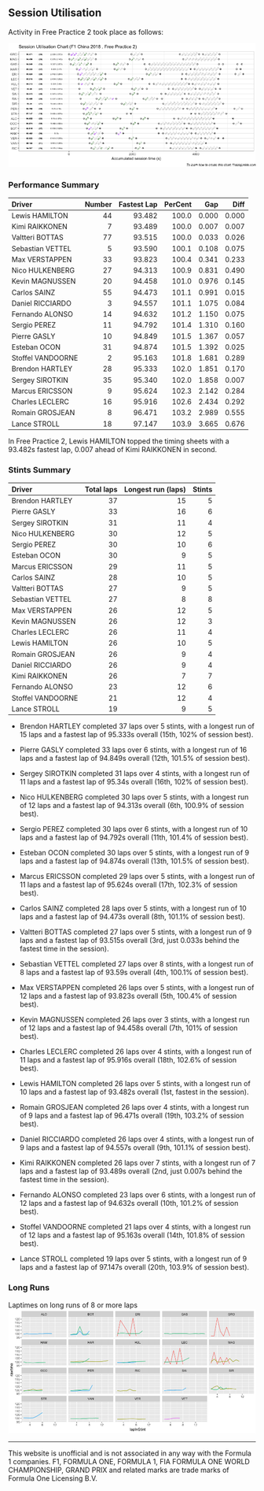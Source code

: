 ## Session Utilisation

Activity in Free Practice 2 took place as follows:

![](images/f1_2018_chn_P2-utilisation-1.png)<!-- -->

### Performance Summary

| Driver            | Number | Fastest Lap | PerCent |   Gap |  Diff |
| :---------------- | -----: | ----------: | ------: | ----: | ----: |
| Lewis HAMILTON    |     44 |      93.482 |   100.0 | 0.000 | 0.000 |
| Kimi RAIKKONEN    |      7 |      93.489 |   100.0 | 0.007 | 0.007 |
| Valtteri BOTTAS   |     77 |      93.515 |   100.0 | 0.033 | 0.026 |
| Sebastian VETTEL  |      5 |      93.590 |   100.1 | 0.108 | 0.075 |
| Max VERSTAPPEN    |     33 |      93.823 |   100.4 | 0.341 | 0.233 |
| Nico HULKENBERG   |     27 |      94.313 |   100.9 | 0.831 | 0.490 |
| Kevin MAGNUSSEN   |     20 |      94.458 |   101.0 | 0.976 | 0.145 |
| Carlos SAINZ      |     55 |      94.473 |   101.1 | 0.991 | 0.015 |
| Daniel RICCIARDO  |      3 |      94.557 |   101.1 | 1.075 | 0.084 |
| Fernando ALONSO   |     14 |      94.632 |   101.2 | 1.150 | 0.075 |
| Sergio PEREZ      |     11 |      94.792 |   101.4 | 1.310 | 0.160 |
| Pierre GASLY      |     10 |      94.849 |   101.5 | 1.367 | 0.057 |
| Esteban OCON      |     31 |      94.874 |   101.5 | 1.392 | 0.025 |
| Stoffel VANDOORNE |      2 |      95.163 |   101.8 | 1.681 | 0.289 |
| Brendon HARTLEY   |     28 |      95.333 |   102.0 | 1.851 | 0.170 |
| Sergey SIROTKIN   |     35 |      95.340 |   102.0 | 1.858 | 0.007 |
| Marcus ERICSSON   |      9 |      95.624 |   102.3 | 2.142 | 0.284 |
| Charles LECLERC   |     16 |      95.916 |   102.6 | 2.434 | 0.292 |
| Romain GROSJEAN   |      8 |      96.471 |   103.2 | 2.989 | 0.555 |
| Lance STROLL      |     18 |      97.147 |   103.9 | 3.665 | 0.676 |

In Free Practice 2, Lewis HAMILTON topped the timing sheets with a
93.482s fastest lap, 0.007 ahead of Kimi RAIKKONEN in second.

### Stints Summary

| Driver            | Total laps | Longest run (laps) | Stints |
| :---------------- | ---------: | -----------------: | -----: |
| Brendon HARTLEY   |         37 |                 15 |      5 |
| Pierre GASLY      |         33 |                 16 |      6 |
| Sergey SIROTKIN   |         31 |                 11 |      4 |
| Nico HULKENBERG   |         30 |                 12 |      5 |
| Sergio PEREZ      |         30 |                 10 |      6 |
| Esteban OCON      |         30 |                  9 |      5 |
| Marcus ERICSSON   |         29 |                 11 |      5 |
| Carlos SAINZ      |         28 |                 10 |      5 |
| Valtteri BOTTAS   |         27 |                  9 |      5 |
| Sebastian VETTEL  |         27 |                  8 |      8 |
| Max VERSTAPPEN    |         26 |                 12 |      5 |
| Kevin MAGNUSSEN   |         26 |                 12 |      3 |
| Charles LECLERC   |         26 |                 11 |      4 |
| Lewis HAMILTON    |         26 |                 10 |      5 |
| Romain GROSJEAN   |         26 |                  9 |      4 |
| Daniel RICCIARDO  |         26 |                  9 |      4 |
| Kimi RAIKKONEN    |         26 |                  7 |      7 |
| Fernando ALONSO   |         23 |                 12 |      6 |
| Stoffel VANDOORNE |         21 |                 12 |      4 |
| Lance STROLL      |         19 |                  9 |      5 |

  - Brendon HARTLEY completed 37 laps over 5 stints, with a longest run
    of 15 laps and a fastest lap of 95.333s overall (15th, 102% of
    session best).

  - Pierre GASLY completed 33 laps over 6 stints, with a longest run of
    16 laps and a fastest lap of 94.849s overall (12th, 101.5% of
    session best).

  - Sergey SIROTKIN completed 31 laps over 4 stints, with a longest run
    of 11 laps and a fastest lap of 95.34s overall (16th, 102% of
    session best).

  - Nico HULKENBERG completed 30 laps over 5 stints, with a longest run
    of 12 laps and a fastest lap of 94.313s overall (6th, 100.9% of
    session best).

  - Sergio PEREZ completed 30 laps over 6 stints, with a longest run of
    10 laps and a fastest lap of 94.792s overall (11th, 101.4% of
    session best).

  - Esteban OCON completed 30 laps over 5 stints, with a longest run of
    9 laps and a fastest lap of 94.874s overall (13th, 101.5% of session
    best).

  - Marcus ERICSSON completed 29 laps over 5 stints, with a longest run
    of 11 laps and a fastest lap of 95.624s overall (17th, 102.3% of
    session best).

  - Carlos SAINZ completed 28 laps over 5 stints, with a longest run of
    10 laps and a fastest lap of 94.473s overall (8th, 101.1% of session
    best).

  - Valtteri BOTTAS completed 27 laps over 5 stints, with a longest run
    of 9 laps and a fastest lap of 93.515s overall (3rd, just 0.033s
    behind the fastest time in the session).

  - Sebastian VETTEL completed 27 laps over 8 stints, with a longest run
    of 8 laps and a fastest lap of 93.59s overall (4th, 100.1% of
    session best).

  - Max VERSTAPPEN completed 26 laps over 5 stints, with a longest run
    of 12 laps and a fastest lap of 93.823s overall (5th, 100.4% of
    session best).

  - Kevin MAGNUSSEN completed 26 laps over 3 stints, with a longest run
    of 12 laps and a fastest lap of 94.458s overall (7th, 101% of
    session best).

  - Charles LECLERC completed 26 laps over 4 stints, with a longest run
    of 11 laps and a fastest lap of 95.916s overall (18th, 102.6% of
    session best).

  - Lewis HAMILTON completed 26 laps over 5 stints, with a longest run
    of 10 laps and a fastest lap of 93.482s overall (1st, fastest in the
    session).

  - Romain GROSJEAN completed 26 laps over 4 stints, with a longest run
    of 9 laps and a fastest lap of 96.471s overall (19th, 103.2% of
    session best).

  - Daniel RICCIARDO completed 26 laps over 4 stints, with a longest run
    of 9 laps and a fastest lap of 94.557s overall (9th, 101.1% of
    session best).

  - Kimi RAIKKONEN completed 26 laps over 7 stints, with a longest run
    of 7 laps and a fastest lap of 93.489s overall (2nd, just 0.007s
    behind the fastest time in the session).

  - Fernando ALONSO completed 23 laps over 6 stints, with a longest run
    of 12 laps and a fastest lap of 94.632s overall (10th, 101.2% of
    session best).

  - Stoffel VANDOORNE completed 21 laps over 4 stints, with a longest
    run of 12 laps and a fastest lap of 95.163s overall (14th, 101.8% of
    session best).

  - Lance STROLL completed 19 laps over 5 stints, with a longest run of
    9 laps and a fastest lap of 97.147s overall (20th, 103.9% of session
    best).

### Long Runs

Laptimes on long runs of 8 or more laps
![](images/f1_2018_chn_P2-longruntimes-1.png)<!-- -->

-----

This website is unofficial and is not associated in any way with the
Formula 1 companies. F1, FORMULA ONE, FORMULA 1, FIA FORMULA ONE WORLD
CHAMPIONSHIP, GRAND PRIX and related marks are trade marks of Formula
One Licensing B.V.
